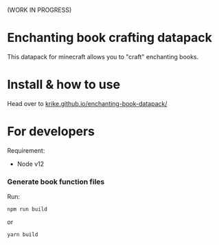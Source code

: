 (WORK IN PROGRESS)

# Enchanting book crafting datapack
This datapack for minecraft allows you to "craft" enchanting books.

# Install & how to use
Head over to <a href="https://krike.github.io/enchanting-book-datapack/">krike.github.io/enchanting-book-datapack/</a>

# For developers
Requirement:

- Node v12
### Generate book function files

Run:
```text
npm run build
```
or
```text
yarn build
```